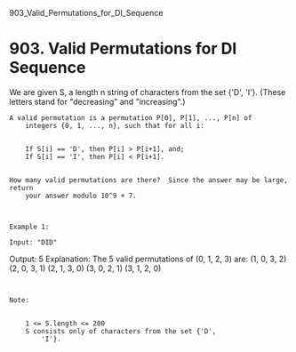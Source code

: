 903_Valid_Permutations_for_DI_Sequence
# 903. Valid Permutations for DI Sequence

We are given S, a length n string of characters from the set {'D',
        'I'}. (These letters stand for "decreasing" and "increasing".)
    

    A valid permutation is a permutation P[0], P[1], ..., P[n] of
        integers {0, 1, ..., n}, such that for all i:

    
        If S[i] == 'D', then P[i] > P[i+1], and;
        If S[i] == 'I', then P[i] < P[i+1].
    

    How many valid permutations are there?  Since the answer may be large, return
        your answer modulo 10^9 + 7.

     

    Example 1:

    Input: "DID"
Output: 5
Explanation: 
The 5 valid permutations of (0, 1, 2, 3) are:
(1, 0, 3, 2)
(2, 0, 3, 1)
(2, 1, 3, 0)
(3, 0, 2, 1)
(3, 1, 2, 0)

     

    Note:

    
        1 <= S.length <= 200
        S consists only of characters from the set {'D',
            'I'}.